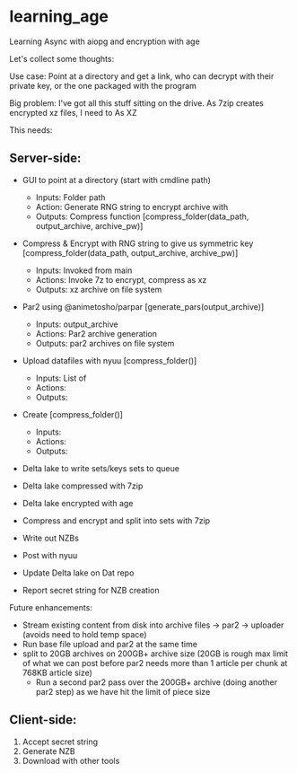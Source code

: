 # learning_age

Learning Async with aiopg and encryption with age

Let's collect some thoughts:

Use case: Point at a directory and get a link, who can decrypt with their private key, or the one packaged with the program

Big problem: I've got all this stuff sitting on the drive. As 7zip creates encrypted xz files, I need to As XZ

This needs:

## Server-side:
* GUI to point at a directory (start with cmdline path)
    - Inputs: Folder path
    - Action: Generate RNG string to encrypt archive with
    - Outputs: Compress function [compress_folder(data_path, output_archive, archive_pw)]
* Compress & Encrypt with RNG string to give us symmetric key [compress_folder(data_path, output_archive, archive_pw)]
    - Inputs: Invoked from main
    - Actions: Invoke 7z to encrypt, compress as xz
    - Outputs: xz archive on file system
* Par2 using @animetosho/parpar [generate_pars(output_archive)]
    - Inputs: output_archive
    - Actions: Par2 archive generation
    - Outputs: par2 archives on file system
* Upload datafiles with nyuu  [compress_folder()]
    - Inputs: List of 
    - Actions: 
    - Outputs: 
* Create  [compress_folder()]
    - Inputs: 
    - Actions: 
    - Outputs: 
* Delta lake to write sets/keys sets to queue
* Delta lake compressed with 7zip
* Delta lake encrypted with age
* Compress and encrypt and split into sets with 7zip

* Write out NZBs
* Post with nyuu
* Update Delta lake on Dat repo
* Report secret string for NZB creation

Future enhancements:
* Stream existing content from disk into archive files -> par2 -> uploader (avoids need to hold temp space)
* Run base file upload and par2 at the same time
* split to 20GB archives on 200GB+ archive size (20GB is rough max limit of what we can post before par2 needs more than 1 article per chunk at 768KB article size)
    - Run a second par2 pass over the 200GB+ archive (doing another par2 step) as we have hit the limit of piece size



## Client-side:
1. Accept secret string
2. Generate NZB
3. Download with other tools
